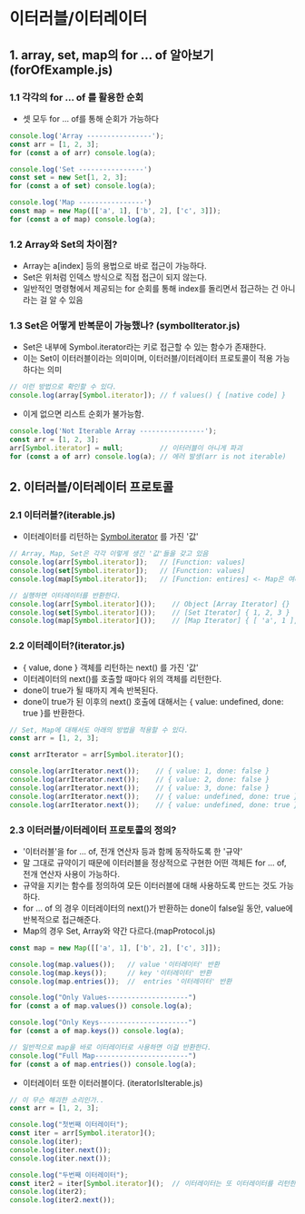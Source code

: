 # 이터러블/이터레이터

## 1. array, set, map의 for ... of 알아보기(forOfExample.js)
### 1.1 각각의 for ... of 를 활용한 순회
- 셋 모두 for ... of를 통해 순회가 가능하다
```js
console.log('Array ----------------');
const arr = [1, 2, 3];
for (const a of arr) console.log(a);

console.log('Set ----------------')
const set = new Set[1, 2, 3];
for (const a of set) console.log(a);

console.log('Map ----------------')
const map = new Map([['a', 1], ['b', 2], ['c', 3]]);
for (const a of map) console.log(a);
```
### 1.2 Array와 Set의 차이점?
- Array는 a[index] 등의 용법으로 바로 접근이 가능하다.
- Set은 위처럼 인덱스 방식으로 직접 접근이 되지 않는다.
- 일반적인 명령형에서 제공되는 for 순회를 통해 index를 돌리면서 접근하는 건 아니라는 걸 알 수 있음

### 1.3 Set은 어떻게 반복문이 가능했나? (symbolIterator.js)
- Set은 내부에 Symbol.iterator라는 키로 접근할 수 있는 함수가 존재한다.
- 이는 Set이 이터러블이라는 의미이며, 이터러블/이터레이터 프로토콜이 적용 가능하다는 의미
```js
// 이런 방법으로 확인할 수 있다.
console.log(array[Symbol.iterator]); // f values() { [native code] }
```

- 이게 없으면 리스트 순회가 불가능함.
```js
console.log('Not Iterable Array ----------------');
const arr = [1, 2, 3];
arr[Symbol.iterator] = null;         // 이터러블이 아니게 파괴
for (const a of arr) console.log(a); // 에러 발생(arr is not iterable)
```

## 2. 이터러블/이터레이터 프로토콜
### 2.1 이터러블?(iterable.js)
- 이터레이터를 리턴하는 [Symbol.iterator]() 를 가진 '값'
```js
// Array, Map, Set은 각각 이렇게 생긴 '값'들을 갖고 있음
console.log(arr[Symbol.iterator]);   // [Function: values]
console.log(set[Symbol.iterator]);   // [Function: values]
console.log(map[Symbol.iterator]);   // [Function: entires] <- Map은 여러 종류의 이터레이터를 반환하기 때문

// 실행하면 이터레이터를 반환한다.
console.log(arr[Symbol.iterator]());    // Object [Array Iterator] {}
console.log(set[Symbol.iterator]());    // [Set Iterator] { 1, 2, 3 }
console.log(map[Symbol.iterator]());    // [Map Iterator] { [ 'a', 1 ], [ 'b', 2 ], [ 'c', 3 ] }
```

### 2.2 이터레이터?(iterator.js)
- { value, done } 객체를 리턴하는 next() 를 가진 '값'
- 이터레이터의 next()를 호출할 때마다 위의 객체를 리턴한다.
- done이 true가 될 때까지 계속 반복된다.
- done이 true가 된 이후의 next() 호출에 대해서는 { value: undefined, done: true }를 반환한다.
```js
// Set, Map에 대해서도 아래의 방법을 적용할 수 있다.
const arr = [1, 2, 3];

const arrIterator = arr[Symbol.iterator]();

console.log(arrIterator.next());    // { value: 1, done: false }
console.log(arrIterator.next());    // { value: 2, done: false }
console.log(arrIterator.next());    // { value: 3, done: false }
console.log(arrIterator.next());    // { value: undefined, done: true }
console.log(arrIterator.next());    // { value: undefined, done: true }
```

### 2.3 이터러블/이터레이터 프로토콜의 정의?
- '이터러블'을 for ... of, 전개 연산자 등과 함께 동작하도록 한 '규약'
- 말 그대로 규약이기 때문에 이터러블을 정상적으로 구현한 어떤 객체든 for ... of, 전개 연산자 사용이 가능하다.
- 규약을 지키는 함수를 정의하여 모든 이터러블에 대해 사용하도록 만드는 것도 가능하다.
- for ... of 의 경우 이터레이터의 next()가 반환하는 done이 false일 동안, value에 반복적으로 접근해준다.
- Map의 경우 Set, Array와 약간 다르다.(mapProtocol.js)
```js
const map = new Map([['a', 1], ['b', 2], ['c', 3]]);

console.log(map.values());   // value '이터레이터' 반환
console.log(map.keys());     // key '이터레이터' 반환
console.log(map.entries());  //  entries '이터레이터' 반환

console.log("Only Values--------------------")
for (const a of map.values()) console.log(a);

console.log("Only Keys----------------------")
for (const a of map.keys()) console.log(a);

// 일반적으로 map을 바로 이터레이터로 사용하면 이걸 반환한다.
console.log("Full Map-----------------------")
for (const a of map.entries()) console.log(a);
```
- 이터레이터 또한 이터러블이다. (iteratorIsIterable.js)
```js
// 이 무슨 해괴한 소리인가..
const arr = [1, 2, 3];

console.log("첫번째 이터레이터");
const iter = arr[Symbol.iterator]();
console.log(iter);
console.log(iter.next());
console.log(iter.next());

console.log("두번째 이터레이터");
const iter2 = iter[Symbol.iterator]();  // 이터레이터는 또 이터레이터를 리턴한다. => 이터러블이다.
console.log(iter2);
console.log(iter2.next());
```